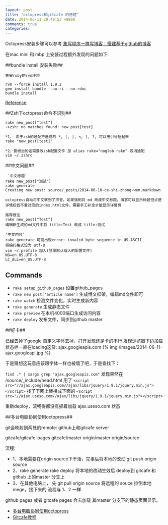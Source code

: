 ```yaml
---
layout: post
title: "octopress和gitcafe 的搭建"
date: 2014-06-11 20:49:53 +0800
comments: true
categories: 
---
```


Octopress安装步骤可以参考 [象写程序一样写博客：搭建基于github的博客](http://blog.devtang.com/blog/2012/02/10/setup-blog-based-on-github/) 

在mac mini 和 mbp 上安装过程额外发现的问题如下:

##bundle install 安装失败##

	先安ruby的rvm环境

    rvm --force install 1.9.2  
    gem install bundle --no-ri --no-rdoc
    bundle install

  [Reference](http://stackoverflow.com/questions/12119138/failed-to-build-gem-native-extension-when-install-redcloth-4-2-9-install-linux)


##Zsh下octopress命令不识别##

	rake new_post["test"]
	->zsh: no matches found: new_post[test]

	*1、 由于zsh的通配符造成的 *, (, |, <, [, ?, 可以用引号括起来 
    rake "new_post[test]"

    *2、要根治的话需要改zsh配置文件 加 alias rake="noglob rake" 取消通配    
	vim ~/.zshrc 


##中文问题##

<!--more-->
     `中文标题`
	rake new_post["测试"]
	rake generate 
    Creating new post: source/_posts/2014-06-10-ce-shi-zhong-wen.markdown

    octopress自动将中文转到了拼音，如果强制将 md 改成中文标题，博客可以显示标题但点进详情后找不着对应的index.html文件，需要手工补全才能显示详情页

    推荐做法
    rake new_post["Test"]
    编辑新生成的md文件中将 title:Test 改成 title:测试

    ‘中文内容’
    rake generate 可能出现error: invalid byte sequence in US-ASCII
    将编码格式设为 utf-8
    vim ~/.profile 加入(登录默认载入的配置文件) 
    NG=en_US.UTF-8
    LC_ALL=en_US.UTF-8


## Commands ##

* `rake setup_github_pages` 设置github_pages
* `rake new post['article name']` 生成博文框架，编辑md文件即可
* `rake watch` 检测文件变化，实时生成新内容
* `rake generate` 生成静态文件 
* `rake preview` 在本机4000端口生成访问内容 
* `rake deploy` 发布文件，同步到github master 

##好卡##

已经去掉了google 自定义字体去掉，打开发现还是卡的不行
发现浏览器下边加载状态栏一直在loading这货: ajax.googleapis.com
{% img /images/2014-06-11-ajax.googleapi.jpg %}

于是猜想这玩意应该跟字体一样也被墙了吧，于是查找下：

`find .* | xargs grep "ajax.googleapis.com"`
发现果然在 /source/_include/head.html 用了
`<script src="//ajax.googleapis.com//ajax/libs/jquery/1.9.1/jquery.min.js"></script>`
找了下网上替换成下面的
`<script src="//ajax.useso.com//ajax/libs/jquery/1.9.1/jquery.min.js"></script>`

重新deploy，流畅得都没有抓着加载 ajax.useso.com 状态

##多台电脑协同使用octopress##

git会映射到两处的remote:  github上和gitcafe server

  gitcafe/gitcafe-pages
  gitcafe/master
  origin/master
  origin/source

流程: 
* 1、本地需要在origin source下干活，完事后将本地的改动 git push origin source
* 2、rake generate rake deploy 将本地的改动生效后 deploy到 gitcafe 和 github 上的master 分支上
* 3、在其他电脑上， 先 git pull origin source 将远程的 souce 拉倒本地 mege，接下来的 流程与 1、2 一样

github pages 或者 gitcafe pages 会去加载 其master 分支下的静态页面显示。

* [多台电脑协同使用octopress](http://www.orcame.com/blog/2013/12/26/octopress-multi-compoter/)
* [Gitcafe教程](http://www.tuicool.com/articles/N7bYfy)
